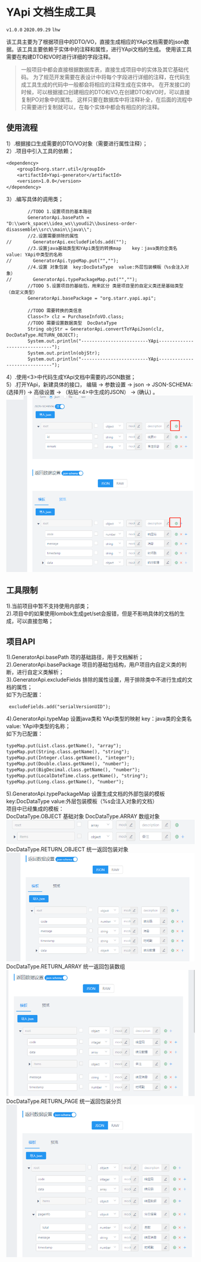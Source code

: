 # YApi 文档生成工具 
`v1.0.0` `2020.09.29` `lhw`

该工具主要为了根据项目中的DTO/VO，直接生成相应的YApi文档需要的json数据。该工具主要依赖于实体中的注释和属性，进行YApi文档的生成。
使用该工具需要在构建DTO和VO时进行详细的字段注释。

>一般项目中都会直接根据数据库表，直接生成项目中的实体及其它基础代码。
为了规范开发需要在表设计中将每个字段进行详细的注释，在代码生成工具生成的代码中一般都会将相应的注释生成在实体中。
在开发接口的时候，可以根据接口创建相应的DTO和VO,在创建DTO和VO时，可以直接复制PO对象中的属性。
这样只要在数据库中将注释补全，在后面的流程中只需要进行复制就可以，在每个实体中都会有相应的的注释。  

## 使用流程
1）.根据接口生成需要的DTO/VO对象（需要进行属性注释）；  
2）.项目中引入工具的依赖；  
```
<dependency>
    <groupId>org.starr.util</groupId>
    <artifactId>Yapi-generator</artifactId>
    <version>1.0.0</version>
</dependency>
```
3）.编写具体的调用类；  
```
        //TODO 1.设置项目的基本路径
        GeneratorApi.basePath = "D:\\work_space\\idea_ws\\youdi2\\business-order-disassemble\\src\\main\\java\\";
        //2.设置需要排除的属性
//        GeneratorApi.excludeFields.add("");
        //3.设置java基础类型和YApi类型的转换map    key：java类的全类名  value: YApi中类型的名称
//        GeneratorApi.typeMap.put("","");
        //4.设置 对象包装  key:DocDataType  value:外层包装模板（%s会注入对象）
//        GeneratorApi.typePackageMap.put("","");
        //TODO 5.设置项目的基础包，用来区分 类是项目里的自定义类还是基础类型  （自定义类型）
        GeneratorApi.basePackage = "org.starr.yapi.api";

        //TODO 需要转换的类信息
        Class<?> clz = PurchaseInfoVO.class;
        //TODO 需要设置数据类型  DocDataType
        String objStr = GeneratorApi.convertToYApiJson(clz, DocDataType.RETURN_OBJECT);
        System.out.println("-------------------------YApi------------------------------");
        System.out.println(objStr);
        System.out.println("-------------------------YApi------------------------------");
```
4）.使用<3>中代码生成YApi文档中需要的JSON数据；  
5）.打开YApi，新建具体的接口，  编辑 -> 参数设置 -> json -> JSON-SCHEMA: (选择开) -> 高级设置 -> （粘贴<4>中生成的JSON） -> (确认) 。  
![YApi高级设置位置](./doc/YApi设置.png)

## 工具限制
1).当前项目中暂不支持使用内部类；  
2).项目中的如果使用lombok生成get/set会报错，但是不影响具体的文档的生成，可以直接忽略；

## 项目API
1).GeneratorApi.basePath 项的基础路径，用于文档解析；  
2).GeneratorApi.basePackage 项目的基础包结构，用户项目内自定义类的判断，进行自定义类解析；  
3).GeneratorApi.excludeFields 排除的属性设置，用于排除类中不进行生成的文档的属性；  
如下为已配置：
```
 excludeFields.add("serialVersionUID");
```
4).GeneratorApi.typeMap 设置java类和 YApi类型的映射   key：java类的全类名  value: YApi中类型的名称；  
如下为已配置：
```
typeMap.put(List.class.getName(), "array");
typeMap.put(String.class.getName(), "string");
typeMap.put(Integer.class.getName(), "integer");
typeMap.put(Double.class.getName(), "number");
typeMap.put(BigDecimal.class.getName(), "number");
typeMap.put(LocalDateTime.class.getName(), "string");
typeMap.put(Long.class.getName(), "number");
```
5).GeneratorApi.typePackageMap 设置生成文档的外部包装的模板   key:DocDataType  value:外层包装模板（%s会注入对象的文档）  
项目中已经集成的模板：  
DocDataType.OBJECT 基础对象
DocDataType.ARRAY 数组对象
![array样例](./doc/array.png)
DocDataType.RETURN_OBJECT 统一返回包装对象
![return_object样例](./doc/return_object.png)
DocDataType.RETURN_ARRAY 统一返回包装数组
![return_array样例](./doc/return_array.png)
DocDataType.RETURN_PAGE  统一返回包装分页
![return_page样例](./doc/return_page.png)

 




